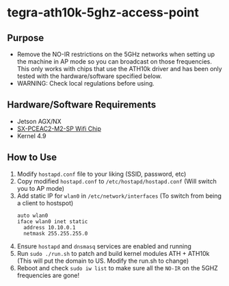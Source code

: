 # tegra-ath10k-5ghz-access-point

## Purpose
- Remove the NO-IR restrictions on the 5GHz networks when setting up the machine in AP mode so you can broadcast on those frequencies. This only works with chips that use the ATH10k driver and has been only tested with the hardware/software specified below. 
- WARNING: Check local regulations before using.

## Hardware/Software Requirements
- Jetson AGX/NX
- [SX-PCEAC2-M2-SP Wifi Chip](https://www.mouser.com/ProductDetail/Silex-Technology/SX-PCEAC2-M2-SP?qs=CiayqK2gdcJfCb2Jvfe5kA%3D%3D&mgh=1&gclid=CjwKCAjw7rWKBhAtEiwAJ3CWLOzo2LLmCA6jMi9mLQ0Ql8lo1lGqHbRJEegoUeMXnzNuusOj5jt86BoCf_8QAvD_BwE)
- Kernel 4.9

## How to Use
1. Modify `hostapd.conf` file to your liking (SSID, password, etc)
2. Copy modified `hostapd.conf` to `/etc/hostapd/hostapd.conf` (Will switch you to AP mode)
3. Add static IP for `wlan0` in `/etc/network/interfaces` (To switch from being a client to hostspot)
    ```
    auto wlan0
    iface wlan0 inet static
      address 10.10.0.1
      netmask 255.255.255.0
    ```
4. Ensure `hostapd` and `dnsmasq` services are enabled and running 
5. Run `sudo ./run.sh` to patch and build kernel modules ATH + ATH10k (This will put the domain to US. Modify the run.sh to change)
6. Reboot and check `sudo iw list` to make sure all the `NO-IR` on the 5GHZ frequencies are gone!
